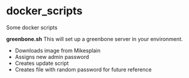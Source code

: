 # docker_scripts
Some docker scripts

**greenbone.sh**
This will set up a greenbone server in your environment.

- Downloads image from Mikesplain
- Assigns new admin password
- Creates update script
- Creates file with random password for future reference

